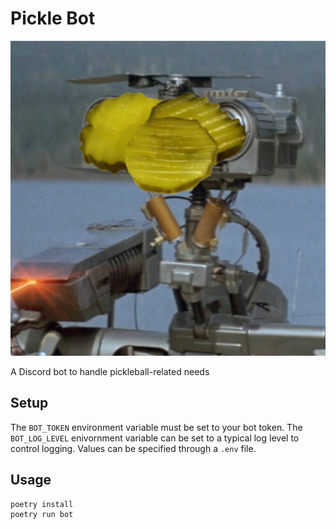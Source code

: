 # Pickle Bot

![Pickle Bot](./picklebot.jpg)

A Discord bot to handle pickleball-related needs

## Setup

The `BOT_TOKEN` environment variable must be set to your bot token.
The `BOT_LOG_LEVEL` enivornment variable can be set to a typical log level to control logging.
Values can be specified through a `.env` file.

## Usage

```
poetry install
poetry run bot  
```
